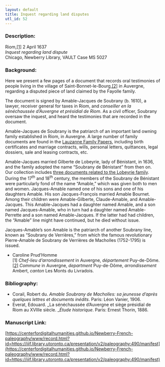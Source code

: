 ```yaml
---
layout: default
title: Inquest regarding land disputes
utl_id: 52
---
```


### Description:

Riom,<a id="_ftnref1">[[1]](#_ftn1)</a> 2 April 1637<br>
_Inquest regarding land dispute_<br>
Chicago, Newberry Library, VAULT Case MS 5027

### Background:

Here we present a few pages of a document that records oral testimonies of people living in the village of Saint-Bonnet-le-Bourg,<a id="_ftnref2">[[2]](#_ftn2)</a> in Auvergne, regarding a disputed piece of land claimed by the Fayolle family.

The document is signed by Amable-Jacques de Soubrany (b. 1610), a lawyer, receiver general for taxes in Riom, and _conseiller en la sénéchaussée d’Auvergne et présidial de Riom_. As a civil officer, Soubrany oversaw the inquest, and heard the testimonies that are recorded in the document.

Amable-Jacques de Soubrany is the patriarch of an important land owning family established in Riom, in Auvergne. A large number of family documents are found in the [Lauzanne Family Papers](https://www.newberry.org/lauzanne-family-papers), including birth certificates and marriage contracts, wills, personal letters, quittances, legal dossiers, sale and leasing contracts, etc.

Amable-Jacques married Gilberte de Lobeyrie, lady of Bénistant, in 1636, and the family adopted the name “Soubrany de Bénistant” from then on. Our collection includes [three documents related to the Lobeyrie family](https://paleography.library.utoronto.ca/islandora/search/catch_all_fields_mt%3A%28Lobeyrie%29?f%5B0%5D=-entity_type%3A%22node%22). <br>
During the 17<sup>th</sup> and 18<sup>th</sup> century, the members of the Soubrany de Bénistant were particularly fond of the name “Amable,” which was given both to men and women. Jacques-Amable named one of his sons and one of his daughters Amable. His son Jacques-François married Amable Bournet. Among their children were Amable-Gilberte, Claude-Amable, and Amable-Jacques. This Amable-Jacques had a daughter named Amable, and a son named Jacques-Amable, who in turn had a daughter named Amable-Perrette and a son named Amable-Jacques. If the latter had had children, the “Amable” line might have continued, but he died without issue.

Jacques-Amable’s son Amable is the patriarch of another Soubrany line, known as “Soubrany de Verrières,” from which the famous revolutionary Pierre-Amable de Soubrany de Verrières de Macholles (1752-1795) is issued.

- Caroline Prud’Homme<br>
<a id="_ftn1">[1]</a> _Chef-lieu d’arrondissement_ in Auvergne, _département_ Puy-de-Dôme.<a id="_ftn2">[[2]](#_ftnref2)</a> _Commune_ in Auvergne, _department_ Puy-de-Dôme, _arrondissement_ Ambert, _canton_ Les Monts du Livradois. 

### Bibliography:

- Corail, Robert du. _Amable Soubrany de Macholles: sa jeunesse d’après quelques lettres et documents inédits_. Paris: Léon Vanier, 1906.
- Everat, Edouard. _La sénéchaussée d’Auvergne et siège présidial de Riom au XVIIIe siècle. __Étude historique_. Paris: Ernest Thorin, 1886.

### Manuscript Link:

[https://centerfordigitalhumanities.github.io/Newberry-French-paleography/www/record.html?id=https://iiif.library.utoronto.ca/presentation/v2/paleography:490/manifest](https://centerfordigitalhumanities.github.io/Newberry-French-paleography/www/record.html?id=https://iiif.library.utoronto.ca/presentation/v2/paleography:490/manifest)
